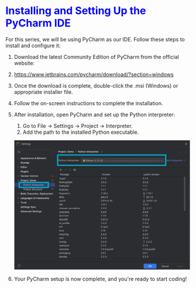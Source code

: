 # <span style="color:blue">Installing and Setting Up the PyCharm IDE</span>	
For this series, we will be using PyCharm as our IDE. Follow these steps to install and configure it:

1. Download the latest Community Edition of PyCharm from the official website:
2. https://www.jetbrains.com/pycharm/download/?section=windows
3. Once the download is complete, double-click the .msi (Windows) or appropriate installer file.
4. Follow the on-screen instructions to complete the installation.
5. After installation, open PyCharm and set up the Python interpreter:
    1.  Go to File → Settings → Project → Interpreter.
    2.  Add the path to the installed Python executable.
	
	![](images/Interpreter.jpg)	
	
6. Your PyCharm setup is now complete, and you're ready to start coding!